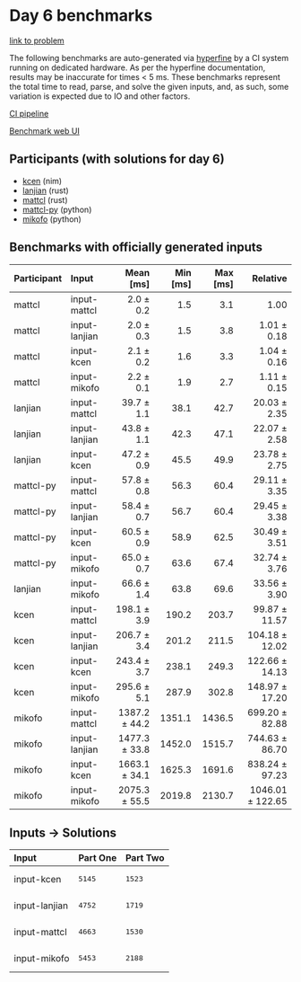 # Day 6 benchmarks

[link to problem](https://adventofcode.com/2024/day/6)

The following benchmarks are auto-generated via
[hyperfine](https://github.com/sharkdp/hyperfine) by a CI system running on
dedicated hardware. As per the hyperfine documentation, results may be
inaccurate for times < 5 ms. These benchmarks represent the total time to read,
parse, and solve the given inputs, and, as such, some variation is expected due
to IO and other factors.

[CI pipeline](http://ci.papercode.net:8080/teams/main/pipelines/aoc2024)

[Benchmark web UI](https://aoc.ancalagon.black)


## Participants (with solutions for day 6)

- [kcen](https://github.com/kcen/aoc2024) (nim)
- [lanjian](https://github.com/lanjian/aoc-2024) (rust)
- [mattcl](https://github.com/mattcl/aoc2024) (rust)
- [mattcl-py](https://github.com/mattcl/aoc2024-py) (python)
- [mikofo](https://github.com/mikofo/aoc2024) (python)


## Benchmarks with officially generated inputs

| Participant | Input | Mean [ms] | Min [ms] | Max [ms] | Relative |
|:---|:---|---:|---:|---:|---:|
| mattcl | input-mattcl | 2.0 ± 0.2 | 1.5 | 3.1 | 1.00 |
| mattcl | input-lanjian | 2.0 ± 0.3 | 1.5 | 3.8 | 1.01 ± 0.18 |
| mattcl | input-kcen | 2.1 ± 0.2 | 1.6 | 3.3 | 1.04 ± 0.16 |
| mattcl | input-mikofo | 2.2 ± 0.1 | 1.9 | 2.7 | 1.11 ± 0.15 |
| lanjian | input-mattcl | 39.7 ± 1.1 | 38.1 | 42.7 | 20.03 ± 2.35 |
| lanjian | input-lanjian | 43.8 ± 1.1 | 42.3 | 47.1 | 22.07 ± 2.58 |
| lanjian | input-kcen | 47.2 ± 0.9 | 45.5 | 49.9 | 23.78 ± 2.75 |
| mattcl-py | input-mattcl | 57.8 ± 0.8 | 56.3 | 60.4 | 29.11 ± 3.35 |
| mattcl-py | input-lanjian | 58.4 ± 0.7 | 56.7 | 60.4 | 29.45 ± 3.38 |
| mattcl-py | input-kcen | 60.5 ± 0.9 | 58.9 | 62.5 | 30.49 ± 3.51 |
| mattcl-py | input-mikofo | 65.0 ± 0.7 | 63.6 | 67.4 | 32.74 ± 3.76 |
| lanjian | input-mikofo | 66.6 ± 1.4 | 63.8 | 69.6 | 33.56 ± 3.90 |
| kcen | input-mattcl | 198.1 ± 3.9 | 190.2 | 203.7 | 99.87 ± 11.57 |
| kcen | input-lanjian | 206.7 ± 3.4 | 201.2 | 211.5 | 104.18 ± 12.02 |
| kcen | input-kcen | 243.4 ± 3.7 | 238.1 | 249.3 | 122.66 ± 14.13 |
| kcen | input-mikofo | 295.6 ± 5.1 | 287.9 | 302.8 | 148.97 ± 17.20 |
| mikofo | input-mattcl | 1387.2 ± 44.2 | 1351.1 | 1436.5 | 699.20 ± 82.88 |
| mikofo | input-lanjian | 1477.3 ± 33.8 | 1452.0 | 1515.7 | 744.63 ± 86.70 |
| mikofo | input-kcen | 1663.1 ± 34.1 | 1625.3 | 1691.6 | 838.24 ± 97.23 |
| mikofo | input-mikofo | 2075.3 ± 55.5 | 2019.8 | 2130.7 | 1046.01 ± 122.65 |


## Inputs -> Solutions

| Input | Part One | Part Two |
|:---|:---|:---|
|input-kcen|<pre>5145</pre>|<pre>1523</pre>|
|input-lanjian|<pre>4752</pre>|<pre>1719</pre>|
|input-mattcl|<pre>4663</pre>|<pre>1530</pre>|
|input-mikofo|<pre>5453</pre>|<pre>2188</pre>|